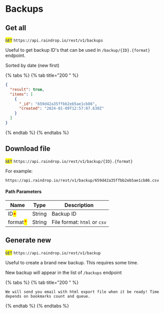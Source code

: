 # Backups

## Get all

<mark style="color:blue;">`GET`</mark> `https://api.raindrop.io/rest/v1/backups`

Useful to get backup ID's that can be used in `/backup/{ID}.{format}` endpoint.

Sorted by date (new first)

{% tabs %}
{% tab title="200 " %}

```json
{
  "result": true,
  "items": [
    {
      "_id": "659d42a35ffbb2eb5ae1cb86",
      "created": "2024-01-09T12:57:07.630Z"
    }
  ]
}
```

{% endtab %}
{% endtabs %}

## Download file

<mark style="color:blue;">`GET`</mark> `https://api.raindrop.io/rest/v1/backup/{ID}.{format}`

For example:

`https://api.raindrop.io/rest/v1/backup/659d42a35ffbb2eb5ae1cb86.csv`

#### Path Parameters

| Name                                     | Type   | Description                  |
| ---------------------------------------- | ------ | ---------------------------- |
| ID<mark style="color:red;">\*</mark>     | String | Backup ID                    |
| format<mark style="color:red;">\*</mark> | String | File format: `html` or `csv` |

## Generate new

<mark style="color:blue;">`GET`</mark> `https://api.raindrop.io/rest/v1/backup`

Useful to create a brand new backup. This requires some time.

New backup will appear in the list of `/backups` endpoint

{% tabs %}
{% tab title="200 " %}

```
We will send you email with html export file when it be ready! Time depends on bookmarks count and queue.
```

{% endtab %}
{% endtabs %}
